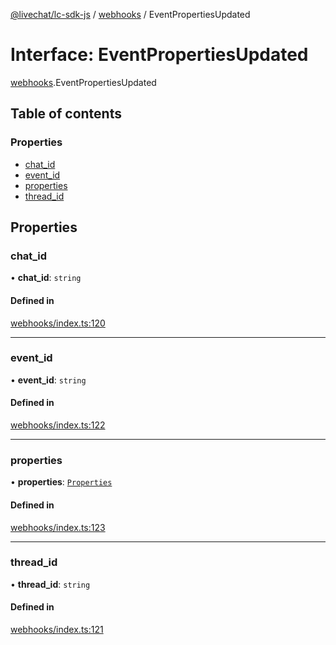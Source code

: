 [@livechat/lc-sdk-js](../README.md) / [webhooks](../modules/webhooks.md) / EventPropertiesUpdated

# Interface: EventPropertiesUpdated

[webhooks](../modules/webhooks.md).EventPropertiesUpdated

## Table of contents

### Properties

- [chat\_id](webhooks.EventPropertiesUpdated.md#chat_id)
- [event\_id](webhooks.EventPropertiesUpdated.md#event_id)
- [properties](webhooks.EventPropertiesUpdated.md#properties)
- [thread\_id](webhooks.EventPropertiesUpdated.md#thread_id)

## Properties

### chat\_id

• **chat\_id**: `string`

#### Defined in

[webhooks/index.ts:120](https://github.com/livechat/lc-sdk-js/blob/951da85/src/webhooks/index.ts#L120)

___

### event\_id

• **event\_id**: `string`

#### Defined in

[webhooks/index.ts:122](https://github.com/livechat/lc-sdk-js/blob/951da85/src/webhooks/index.ts#L122)

___

### properties

• **properties**: [`Properties`](objects.Properties.md)

#### Defined in

[webhooks/index.ts:123](https://github.com/livechat/lc-sdk-js/blob/951da85/src/webhooks/index.ts#L123)

___

### thread\_id

• **thread\_id**: `string`

#### Defined in

[webhooks/index.ts:121](https://github.com/livechat/lc-sdk-js/blob/951da85/src/webhooks/index.ts#L121)
